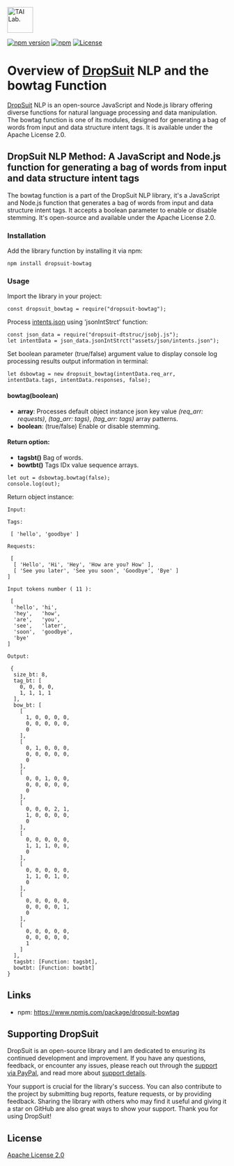 [<img alt="TAI Lab." width="59px" src="https://github.com/ladooniani/tailab/blob/master/assets/tai_lab_terbinari_cbm_project_logo.png" />](https://github.com/ladooniani/DropSuit#readme)

[![npm version](https://img.shields.io/npm/v/dropsuit-bowtag.svg?style=flat)](https://www.npmjs.com/package/dropsuit-bowtag) [![npm](https://img.shields.io/npm/dt/dropsuit-bowtag.svg?style=flat-square)](https://www.npmjs.com/package/dropsuit-bowtag) [![License](https://img.shields.io/npm/l/dropsuit-bowtag.svg)](https://www.npmjs.com/package/dropsuit-bowtag)

# Overview of [DropSuit](https://github.com/ladooniani/DropSuit#readme) NLP and the bowtag Function

[DropSuit](https://github.com/ladooniani/DropSuit#readme) NLP is an open-source JavaScript and Node.js library offering diverse functions for natural language processing and data manipulation. The bowtag function is one of its modules, designed for generating a bag of words from input and data structure intent tags. It is available under the Apache License 2.0.

## DropSuit NLP Method: A JavaScript and Node.js function for generating a bag of words from input and data structure intent tags

The bowtag function is a part of the DropSuit NLP library, it's a JavaScript and Node.js function that generates a bag of words from input and data structure intent tags. It accepts a boolean parameter to enable or disable stemming. It's open-source and available under the Apache License 2.0.

### Installation

Add the library function by installing it via npm:

```
npm install dropsuit-bowtag
```

### Usage

Import the library in your project:

```
const dropsuit_bowtag = require("dropsuit-bowtag");

```

Process [intents.json](https://github.com/ladooniani/DropSuit/blob/main/Example.md) using 'jsonIntStrct' function:

```
const json_data = require("dropsuit-dtstruc/jsobj.js");
let intentData = json_data.jsonIntStrct("assets/json/intents.json");
```

Set boolean parameter (true/false) argument value to display console log processing results output information in terminal:

```
let dsbowtag = new dropsuit_bowtag(intentData.req_arr, intentData.tags, intentData.responses, false);
```

#### bowtag(boolean)

- **array**: Processes default object instance json key value _(req_arr: requests)_, _(tag_arr: tags)_, _(tag_arr: tags)_ array patterns.
- **boolean**: (true/false) Enable or disable stemming.

#### Return option:

- **tagsbt()** Bag of words.
- **bowtbt()** Tags IDx value sequence arrays.

```
let out = dsbowtag.bowtag(false);
console.log(out);
```

Return object instance:

```
Input:

Tags:

 [ 'hello', 'goodbye' ]

Requests:

 [
  [ 'Hello', 'Hi', 'Hey', 'How are you? How' ],
  [ 'See you later', 'See you soon', 'Goodbye', 'Bye' ]
]

Input tokens number ( 11 ):

 [
  'hello', 'hi',
  'hey',   'how',
  'are',   'you',
  'see',   'later',
  'soon',  'goodbye',
  'bye'
]

Output:

 {
  size_bt: 8,
  tag_bt: [
    0, 0, 0, 0,
    1, 1, 1, 1
  ],
  bow_bt: [
    [
      1, 0, 0, 0, 0,
      0, 0, 0, 0, 0,
      0
    ],
    [
      0, 1, 0, 0, 0,
      0, 0, 0, 0, 0,
      0
    ],
    [
      0, 0, 1, 0, 0,
      0, 0, 0, 0, 0,
      0
    ],
    [
      0, 0, 0, 2, 1,
      1, 0, 0, 0, 0,
      0
    ],
    [
      0, 0, 0, 0, 0,
      1, 1, 1, 0, 0,
      0
    ],
    [
      0, 0, 0, 0, 0,
      1, 1, 0, 1, 0,
      0
    ],
    [
      0, 0, 0, 0, 0,
      0, 0, 0, 0, 1,
      0
    ],
    [
      0, 0, 0, 0, 0,
      0, 0, 0, 0, 0,
      1
    ]
  ],
  tagsbt: [Function: tagsbt],
  bowtbt: [Function: bowtbt]
}
```

## Links

- npm: https://www.npmjs.com/package/dropsuit-bowtag

## Supporting DropSuit

DropSuit is an open-source library and I am dedicated to ensuring its continued development and improvement. If you have any questions, feedback, or encounter any issues, please reach out through the [support via PayPal](https://www.paypal.com/paypalme/dropsuit?country.x=GE&locale.x=en_US), and read more about [support details](https://github.com/ladooniani/DropSuit/blob/main/Support.md).

Your support is crucial for the library's success. You can also contribute to the project by submitting bug reports, feature requests, or by providing feedback. Sharing the library with others who may find it useful and giving it a star on GitHub are also great ways to show your support. Thank you for using DropSuit!

## License

[Apache License 2.0](LICENSE.txt)
